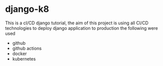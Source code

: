 # django-k8
This is a cI/CD django tutorial, the aim of this project is using all CI/CD technologies to deploy django application to production 
the following were used
- github
- github actions 
- docker 
- kubernetes
